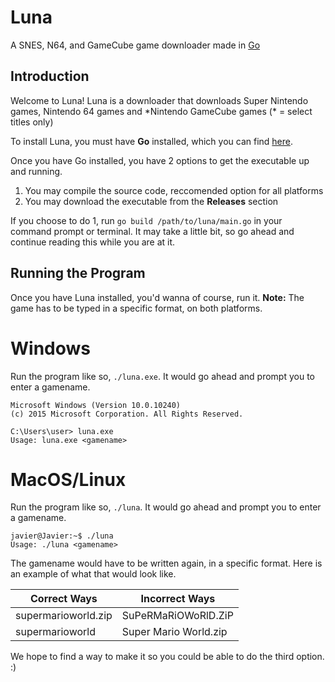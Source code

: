 Luna
====

A SNES, N64, and GameCube game downloader made in [Go](http://golang.org)

Introduction
------------

Welcome to Luna! Luna is a downloader that downloads Super Nintendo games, Nintendo 64 games and \*Nintendo GameCube games (\* = select titles only)

To install Luna, you must have **Go** installed, which you can find [here](https://golang.org/dl/).

Once you have Go installed, you have 2 options to get the executable up and running.

1.  You may compile the source code, reccomended option for all platforms
2.  You may download the executable from the **Releases** section

If you choose to do 1, run `go build /path/to/luna/main.go` in your command prompt or terminal. It may take a little bit, so go ahead and continue reading this while you are at it.

Running the Program
-------------------

Once you have Luna installed, you'd wanna of course, run it.
**Note:** The game has to be typed in a specific format, on both platforms.

Windows
===

Run the program like so, `./luna.exe`. It would go ahead and prompt you to enter a gamename.

```
Microsoft Windows (Version 10.0.10240)
(c) 2015 Microsoft Corporation. All Rights Reserved.

C:\Users\user> luna.exe
Usage: luna.exe <gamename>
```

MacOS/Linux
===

Run the program like so, `./luna`. It would go ahead and prompt you to enter a gamename.

```
javier@Javier:~$ ./luna
Usage: ./luna <gamename>
```

The gamename would have to be written again, in a specific format. Here is an example of what that would look like.

| Correct Ways        	| Incorrect Ways        	| 
|---------------------	|-----------------------	|
| supermarioworld.zip 	| SuPeRMaRiOWoRlD.ZiP   	|
| supermarioworld       | Super Mario World.zip 	|                    	


We hope to find a way to make it so you could be able to do the third option. :)
